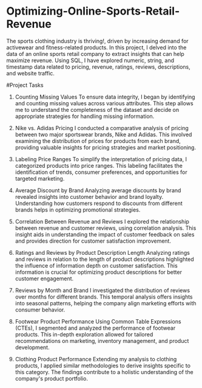 # Optimizing-Online-Sports-Retail-Revenue

The sports clothing industry is thriving!, driven by increasing demand for activewear and fitness-related products. In this project, I delved into the data of an online sports retail company to extract insights that can help maximize revenue. Using SQL, I have explored numeric, string, and timestamp data related to pricing, revenue, ratings, reviews, descriptions, and website traffic.

#Project Tasks
1. Counting Missing Values
To ensure data integrity, I began by identifying and counting missing values across various attributes. This step allows me to understand the completeness of the dataset and decide on appropriate strategies for handling missing information.

2. Nike vs. Adidas Pricing
I conducted a comparative analysis of pricing between two major sportswear brands, Nike and Adidas. This involved examining the distribution of prices for products from each brand, providing valuable insights for pricing strategies and market positioning.

3. Labeling Price Ranges
To simplify the interpretation of pricing data, I categorized products into price ranges. This labeling facilitates the identification of trends, consumer preferences, and opportunities for targeted marketing.

4. Average Discount by Brand
Analyzing average discounts by brand revealed insights into customer behavior and brand loyalty. Understanding how customers respond to discounts from different brands helps in optimizing promotional strategies.

5. Correlation Between Revenue and Reviews
I explored the relationship between revenue and customer reviews, using correlation analysis. This insight aids in understanding the impact of customer feedback on sales and provides direction for customer satisfaction improvement.

6. Ratings and Reviews by Product Description Length
Analyzing ratings and reviews in relation to the length of product descriptions highlighted the influence of information depth on customer satisfaction. This information is crucial for optimizing product descriptions for better customer engagement.

7. Reviews by Month and Brand
I investigated the distribution of reviews over months for different brands. This temporal analysis offers insights into seasonal patterns, helping the company align marketing efforts with consumer behavior.

8. Footwear Product Performance
Using Common Table Expressions (CTEs), I segmented and analyzed the performance of footwear products. This in-depth exploration allowed for tailored recommendations on marketing, inventory management, and product development.

9. Clothing Product Performance
Extending my analysis to clothing products, I applied similar methodologies to derive insights specific to this category. The findings contribute to a holistic understanding of the company's product portfolio.
